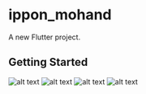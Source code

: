 # ippon_mohand

A new Flutter project.

## Getting Started

![alt text](https://github.com/mohandsari/blackbelt-challenge/blob/assets/1.png?raw=true)
![alt text](https://github.com/mohandsari/blackbelt-challenge/blob/assets/2.png?raw=true)
![alt text](https://github.com/mohandsari/blackbelt-challenge/blob/assets/3.png?raw=true)
![alt text](https://github.com/mohandsari/blackbelt-challenge/blob/assets/4.png?raw=true)
